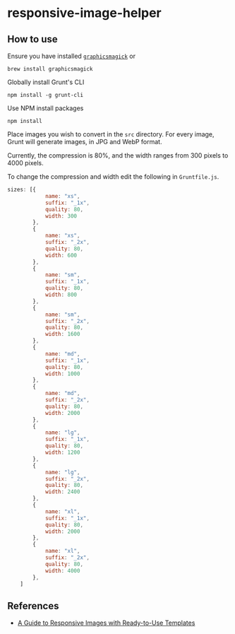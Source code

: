# responsive-image-helper

## How to use

Ensure you have installed [`graphicsmagick`](http://www.graphicsmagick.org) or

```shell
brew install graphicsmagick
```

Globally install Grunt's CLI

```shell
npm install -g grunt-cli
```

Use NPM install packages

```shell
npm install 
```

Place images you wish to convert in the `src` directory. For every image, Grunt will generate images, in JPG and 
WebP format.

Currently, the compression is 80%, and the width ranges from 300 pixels to 4000 pixels.

To change the compression and width edit the following in `Gruntfile.js`.

```javascript
sizes: [{
            name: "xs",
            suffix: "_1x",
            quality: 80,
            width: 300
        },
        {
            name: "xs",
            suffix: "_2x",
            quality: 80,
            width: 600
        },
        {
            name: "sm",
            suffix: "_1x",
            quality: 80,
            width: 800
        },
        {
            name: "sm",
            suffix: "_2x",
            quality: 80,
            width: 1600
        },
        {
            name: "md",
            suffix: "_1x",
            quality: 80,
            width: 1000
        },
        {
            name: "md",
            suffix: "_2x",
            quality: 80,
            width: 2000
        },
        {
            name: "lg",
            suffix: "_1x",
            quality: 80,
            width: 1200
        },
        {
            name: "lg",
            suffix: "_2x",
            quality: 80,
            width: 2400
        },
        {
            name: "xl",
            suffix: "_1x",
            quality: 80,
            width: 2000
        },
        {
            name: "xl",
            suffix: "_2x",
            quality: 80,
            width: 4000
        },
    ]
```


## References

- [A Guide to Responsive Images with Ready-to-Use Templates](https://medium.com/free-code-camp/a-guide-to-responsive-images-with-ready-to-use-templates-c400bd65c433)
